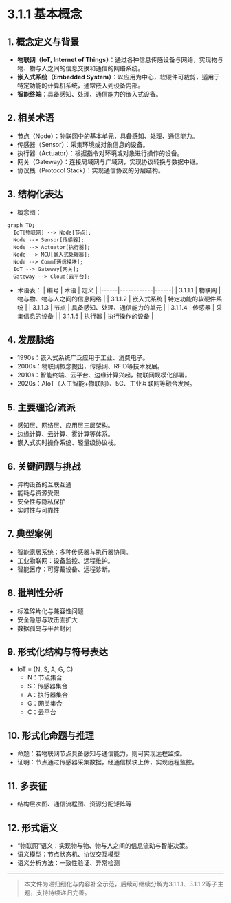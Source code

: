 # 3.1.1 基本概念

## 1. 概念定义与背景

- **物联网（IoT, Internet of Things）**：通过各种信息传感设备与网络，实现物与物、物与人之间的信息交换和通信的网络系统。
- **嵌入式系统（Embedded System）**：以应用为中心，软硬件可裁剪，适用于特定功能的计算机系统，通常嵌入到设备内部。
- **智能终端**：具备感知、处理、通信能力的嵌入式设备。

## 2. 相关术语

- 节点（Node）：物联网中的基本单元，具备感知、处理、通信能力。
- 传感器（Sensor）：采集环境或对象信息的设备。
- 执行器（Actuator）：根据指令对环境或对象进行操作的设备。
- 网关（Gateway）：连接局域网与广域网，实现协议转换与数据中继。
- 协议栈（Protocol Stack）：实现通信协议的分层结构。

## 3. 结构化表达

- 概念图：

```mermaid
graph TD;
  IoT[物联网] --> Node[节点];
  Node --> Sensor[传感器];
  Node --> Actuator[执行器];
  Node --> MCU[嵌入式处理器];
  Node --> Comm[通信模块];
  IoT --> Gateway[网关];
  Gateway --> Cloud[云平台];
```

- 术语表：
| 编号 | 术语       | 定义 |
|------|------------|------|
| 3.1.1.1 | 物联网   | 物与物、物与人之间的信息网络 |
| 3.1.1.2 | 嵌入式系统 | 特定功能的软硬件系统 |
| 3.1.1.3 | 节点     | 具备感知、处理、通信能力的单元 |
| 3.1.1.4 | 传感器   | 采集信息的设备 |
| 3.1.1.5 | 执行器   | 执行操作的设备 |

## 4. 发展脉络

- 1990s：嵌入式系统广泛应用于工业、消费电子。
- 2000s：物联网概念提出，传感网、RFID等技术发展。
- 2010s：智能终端、云平台、边缘计算兴起，物联网规模化部署。
- 2020s：AIoT（人工智能+物联网）、5G、工业互联网等融合发展。

## 5. 主要理论/流派

- 感知层、网络层、应用层三层架构。
- 边缘计算、云计算、雾计算等体系。
- 嵌入式实时操作系统、轻量级协议栈。

## 6. 关键问题与挑战

- 异构设备的互联互通
- 能耗与资源受限
- 安全性与隐私保护
- 实时性与可靠性

## 7. 典型案例

- 智能家居系统：多种传感器与执行器协同。
- 工业物联网：设备监控、远程维护。
- 智能医疗：可穿戴设备、远程诊断。

## 8. 批判性分析

- 标准碎片化与兼容性问题
- 安全隐患与攻击面扩大
- 数据孤岛与平台封闭

## 9. 形式化结构与符号表达

- IoT = (N, S, A, G, C)
  - N：节点集合
  - S：传感器集合
  - A：执行器集合
  - G：网关集合
  - C：云平台

## 10. 形式化命题与推理

- 命题：若物联网节点具备感知与通信能力，则可实现远程监控。
- 证明：节点通过传感器采集数据，经通信模块上传，实现远程监控。

## 11. 多表征

- 结构层次图、通信流程图、资源分配矩阵等

## 12. 形式语义

- “物联网”语义：实现物与物、物与人之间的信息流动与智能决策。
- 语义模型：节点状态机、协议交互模型
- 语义分析方法：一致性验证、异常检测

---
> 本文件为递归细化与内容补全示范，后续可继续分解为3.1.1.1、3.1.1.2等子主题，支持持续递归完善。
